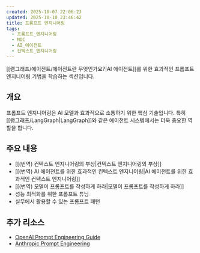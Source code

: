 ```yaml
---
created: 2025-10-07 22:06:23
updated: 2025-10-10 23:46:42
title: 프롬프트 엔지니어링
tags:
  - 프롬프트_엔지니어링
  - MOC
  - AI_에이전트
  - 컨텍스트_엔지니어링
---
```

[[랭그래프/에이전트/에이전트란 무엇인가요?|AI 에이전트]]를 위한 효과적인 프롬프트 엔지니어링 기법을 학습하는 섹션입니다.

## 개요

프롬프트 엔지니어링은 AI 모델과 효과적으로 소통하기 위한 핵심 기술입니다. 특히 [[랭그래프/LangGraph|LangGraph]]와 같은 에이전트 시스템에서는 더욱 중요한 역할을 합니다.

## 주요 내용

- [[(번역) 컨텍스트 엔지니어링의 부상|컨텍스트 엔지니어링의 부상]]
- [[(번역) AI 에이전트를 위한 효과적인 컨텍스트 엔지니어링|AI 에이전트를 위한 효과적인 컨텍스트 엔지니어링]]
- [[(번역) 모델이 프롬프트를 작성하게 하라|모델이 프롬프트를 작성하게 하라]]
- 성능 최적화를 위한 프롬프트 튜닝
- 실무에서 활용할 수 있는 프롬프트 패턴

## 추가 리소스

- [OpenAI Prompt Engineering Guide](https://platform.openai.com/guides/prompt-engineering)
- [Anthropic Prompt Engineering](https://docs.anthropic.com/claude/prompt-engineering)
